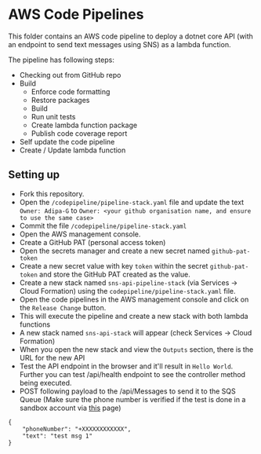 # AWS Code Pipelines

This folder contains an AWS code pipeline to deploy a dotnet core API (with an endpoint to send text messages using SNS) as a lambda function.

The pipeline has following steps:

* Checking out from GitHub repo
* Build
  * Enforce code formatting
  * Restore packages
  * Build
  * Run unit tests
  * Create lambda function package
  * Publish code coverage report
* Self update the code pipeline
* Create / Update lambda function

## Setting up

* Fork this repository.
* Open the `/codepipeline/pipeline-stack.yaml` file and update the text `Owner: Adipa-G` to `Owner: <your github organisation name, and ensure to use the same case>`
* Commit the file `/codepipeline/pipeline-stack.yaml`
* Open the AWS management console.
* Create a GitHub PAT (personal access token)
* Open the secrets manager and create a new secret named `github-pat-token` 
* Create a new secret value with key `token` within the secret `github-pat-token` and store the GitHub PAT created as the value.
* Create a new stack named `sns-api-pipeline-stack` (via Services -> Cloud Formation) using the `codepipeline/pipeline-stack.yaml` file.
* Open the code pipelines in the AWS management console and click on the `Release Change` button.
* This will execute the pipeline and create a new stack with both lambda functions
* A new stack named `sns-api-stack` will appear (check Services -> Cloud Formation)
* When you open the new stack and view the `Outputs` section, there is the URL for the new API 
* Test the API endpoint in the browser and it'll result in `Hello World`. Further you can test <URL for the new API>/api/health endpoint to see the controller method being executed.
* POST following payload to the <URL for the new API>/api/Messages to send it to the SQS Queue (Make sure the phone number is verified if the test is done in a sandbox account via [this](https://us-east-2.console.aws.amazon.com/sns/v3/home#/mobile/text-messaging) page)
```
{
	"phoneNumber": "+XXXXXXXXXXXX",
	"text": "test msg 1"
}
```

